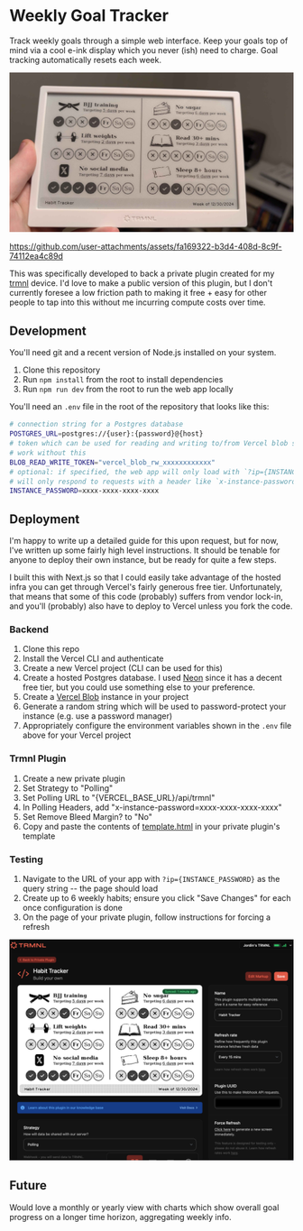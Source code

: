 # Weekly Goal Tracker

Track weekly goals through a simple web interface. Keep your goals top of mind via a cool e-ink display which you never (ish) need to charge. Goal tracking automatically resets each week.

![Picture of the goal tracker in action, deployed on the trmnl screen](pic.jpg)

https://github.com/user-attachments/assets/fa169322-b3d4-408d-8c9f-74112ea4c89d

This was specifically developed to back a private plugin created for my [trmnl](https://usetrmnl.com/) device. I'd love to make a public version of this plugin, but I don't currently foresee a low friction path to making it free + easy for other people to tap into this without me incurring compute costs over time.

## Development

You'll need git and a recent version of Node.js installed on your system.

1. Clone this repository
2. Run `npm install` from the root to install dependencies
3. Run `npm run dev` from the root to run the web app locally

You'll need an `.env` file in the root of the repository that looks like this:

```sh
# connection string for a Postgres database
POSTGRES_URL=postgres://{user}:{password}@{host}
# token which can be used for reading and writing to/from Vercel blob storage -- image uploads won't
# work without this
BLOB_READ_WRITE_TOKEN="vercel_blob_rw_xxxxxxxxxxxx"
# optional: if specified, the web app will only load with `?ip={INSTANCE_PASSWORD}`, and the API
# will only respond to requests with a header like `x-instance-password={INSTANCE_PASSWORD}
INSTANCE_PASSWORD=xxxx-xxxx-xxxx-xxxx
```

## Deployment
I'm happy to write up a detailed guide for this upon request, but for now, I've written up some fairly high level instructions. It should be tenable for anyone to deploy their own instance, but be ready for quite a few steps.

I built this with Next.js so that I could easily take advantage of the hosted infra you can get through Vercel's fairly generous free tier. Unfortunately, that means that some of this code (probably) suffers from vendor lock-in, and you'll (probably) also have to deploy to Vercel unless you fork the code.

### Backend

1. Clone this repo
2. Install the Vercel CLI and authenticate
3. Create a new Vercel project (CLI can be used for this)
4. Create a hosted Postgres database. I used [Neon](https://vercel.com/marketplace/neon) since it has a decent free tier, but you could use something else to your preference.
5. Create a [Vercel Blob](https://vercel.com/docs/storage/vercel-blob) instance in your project
6. Generate a random string which will be used to password-protect your instance (e.g. use a password manager)
7. Appropriately configure the environment variables shown in the `.env` file above for your Vercel project

### Trmnl Plugin

1. Create a new private plugin
2. Set Strategy to "Polling"
3. Set Polling URL to "{VERCEL_BASE_URL}/api/trmnl"
4. In Polling Headers, add "x-instance-password=xxxx-xxxx-xxxx-xxxx"
5. Set Remove Bleed Margin? to "No"
6. Copy and paste the contents of [template.html](template.html) in your private plugin's template

### Testing

1. Navigate to the URL of your app with `?ip={INSTANCE_PASSWORD}` as the query string -- the page should load
2. Create up to 6 weekly habits; ensure you click "Save Changes" for each once configuration is done
3. On the page of your private plugin, follow instructions for forcing a refresh

![Screenshot of private plugin page](screenshot.png)

## Future
Would love a monthly or yearly view with charts which show overall goal progress on a longer time horizon, aggregating weekly info.
